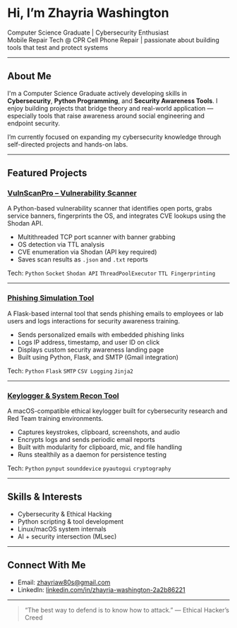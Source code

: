 
# Hi, I’m Zhayria Washington

Computer Science Graduate | Cybersecurity Enthusiast  
Mobile Repair Tech @ CPR Cell Phone Repair | passionate about building tools that test and protect systems

---

## About Me

I'm a Computer Science Graduate actively developing skills in **Cybersecurity**, **Python Programming**, and **Security Awareness Tools**. I enjoy building projects that bridge theory and real-world application — especially tools that raise awareness around social engineering and endpoint security.

I’m currently focused on expanding my cybersecurity knowledge through self-directed projects and hands-on labs.

---

## Featured Projects

### [VulnScanPro – Vulnerability Scanner](https://github.com/Zhayria/VulnScanPro)
A Python-based vulnerability scanner that identifies open ports, grabs service banners, fingerprints the OS, and integrates CVE lookups using the Shodan API.

- Multithreaded TCP port scanner with banner grabbing
- OS detection via TTL analysis
- CVE enumeration via Shodan (API key required)
- Saves scan results as `.json` and `.txt` reports

Tech: `Python` `Socket` `Shodan API` `ThreadPoolExecutor` `TTL Fingerprinting`

---

### [Phishing Simulation Tool](https://github.com/Zhayria/Phishing_Campaign.git)
A Flask-based internal tool that sends phishing emails to employees or lab users and logs interactions for security awareness training.

- Sends personalized emails with embedded phishing links
- Logs IP address, timestamp, and user ID on click
- Displays custom security awareness landing page
- Built using Python, Flask, and SMTP (Gmail integration)

Tech: `Python` `Flask` `SMTP` `CSV Logging` `Jinja2`

---

### [Keylogger & System Recon Tool](https://github.com/Zhayria/Keylogger.git)
A macOS-compatible ethical keylogger built for cybersecurity research and Red Team training environments.

- Captures keystrokes, clipboard, screenshots, and audio
- Encrypts logs and sends periodic email reports
- Built with modularity for clipboard, mic, and file handling
- Runs stealthily as a daemon for persistence testing

Tech: `Python` `pynput` `sounddevice` `pyautogui` `cryptography`

---

## Skills & Interests

- Cybersecurity & Ethical Hacking
- Python scripting & tool development
- Linux/macOS system internals
- AI + security intersection (MLsec)

---

## Connect With Me

- Email: [zhayriaw80s@gmail.com](mailto:zhayriaw80s@gmail.com)
- LinkedIn: [linkedin.com/in/zhayria-washington-2a2b86221](https://www.linkedin.com/in/zhayria-washington-2a2b86221)

---

> “The best way to defend is to know how to attack.” — Ethical Hacker’s Creed

